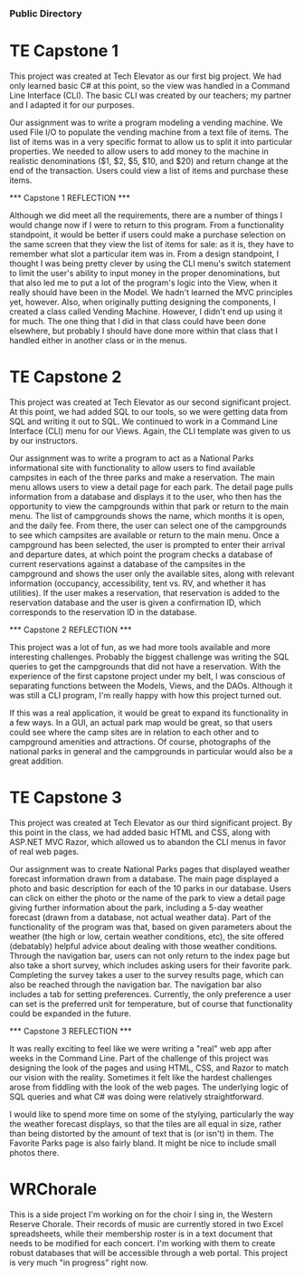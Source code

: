 ### Public Directory ###

# TE Capstone 1

This project was created at Tech Elevator as our first big project. We had only learned basic C# at this point, so the view was handled in a Command Line Interface (CLI). The basic CLI was created by our teachers; my partner and I adapted it for our purposes. 

Our assignment was to write a program modeling a vending machine. We used File I/O to populate the vending machine from a text file of items. The list of items was in a very specific format to allow us to split it into particular properties. We needed to allow users to add money to the machine in realistic denominations ($1, $2, $5, $10, and $20) and return change at the end of the transaction. Users could view a list of items and purchase these items.

*** Capstone 1 REFLECTION ***

Although we did meet all the requirements, there are a number of things I would change now if I were to return to this program. From a functionality standpoint, it would be better if users could make a purchase selection on the same screen that they view the list of items for sale: as it is, they have to remember what slot a particular item was in. From a design standpoint, I thought I was being pretty clever by using the CLI menu's switch statement to limit the user's ability to input money in the proper denominations, but that also led me to put a lot of the program's logic into the View, when it really should have been in the Model. We hadn't learned the MVC principles yet, however. 
Also, when originally putting designing the components, I created a class called Vending Machine. However, I didn't end up using it for much. The one thing that I did in that class could have been done elsewhere, but probably I should have done more within that class that I handled either in another class or in the menus. 

# TE Capstone 2

This project was created at Tech Elevator as our second significant project. At this point, we had added SQL to our tools, so we were getting data from SQL and writing it out to SQL. We continued to work in a Command Line Interface (CLI) menu for our Views. Again, the CLI template was given to us by our instructors.

Our assignment was to write a program to act as a National Parks informational site with functionality to allow users to find available campsites in each of the three parks and make a reservation. The main menu allows users to view a detail page for each park. The detail page pulls information from a database and displays it to the user, who then has the opportunity to view the campgrounds within that park or return to the main menu. The list of campgrounds shows the name, which months it is open, and the daily fee. From there, the user can select one of the campgrounds to see which campsites are available or return to the main menu. Once a campground has been selected, the user is prompted to enter their arrival and departure dates, at which point the program checks a database of current reservations against a database of the campsites in the campground and shows the user only the available sites, along with relevant information (occupancy, accessibility, tent vs. RV, and whether it has utilities). If the user makes a reservation, that reservation is added to the reservation database and the user is given a confirmation ID, which corresponds to the reservation ID in the database.

*** Capstone 2 REFLECTION *** 

This project was a lot of fun, as we had more tools available and more interesting challenges. Probably the biggest challenge was writing the SQL queries to get the campgrounds that did not have a reservation. With the experience of the first capstone project under my belt, I was conscious of separating functions between the Models, Views, and the DAOs. Although it was still a CLI program, I'm really happy with how this project turned out. 

If this was a real application, it would be great to expand its functionality in a few ways. In a GUI, an actual park map would be great, so that users could see where the camp sites are in relation to each other and to campground amenities and attractions. Of course, photographs of the national parks in general and the campgrounds in particular would also be a great addition. 

# TE Capstone 3

This project was created at Tech Elevator as our third significant project. By this point in the class, we had added basic HTML and CSS, along with ASP.NET MVC Razor, which allowed us to abandon the CLI menus in favor of real web pages. 

Our assignment was to create National Parks pages that displayed weather forecast information drawn from a database. The main page displayed a photo and basic description for each of the 10 parks in our database. Users can click on either the photo or the name of the park to view a detail page giving further information about the park, including a 5-day weather forecast (drawn from a database, not actual weather data). Part of the functionality of the program was that, based on given parameters about the weather (the high or low, certain weather conditions, etc), the site offered (debatably) helpful advice about dealing with those weather conditions. Through the navigation bar, users can not only return to the index page but also take a short survey, which includes asking users for their favorite park. Completing the survey takes a user to the survey results page, which can also be reached through the navigation bar. The navigation bar also includes a tab for setting preferences. Currently, the only preference a user can set is the preferred unit for temperature, but of course that functionality could be expanded in the future. 

*** Capstone 3 REFLECTION ***

It was really exciting to feel like we were writing a "real" web app after weeks in the Command Line. Part of the challenge of this project was designing the look of the pages and using HTML, CSS, and Razor to match our vision with the reality. Sometimes it felt like the hardest challenges arose from fiddling with the look of the web pages. The underlying logic of SQL queries and what C# was doing were relatively straightforward. 

I would like to spend more time on some of the stylying, particularly the way the weather forecast displays, so that the tiles are all equal in size, rather than being distorted by the amount of text that is (or isn't) in them. The Favorite Parks page is also fairly bland. It might be nice to include small photos there. 

# WRChorale 

This is a side project I'm working on for the choir I sing in, the Western Reserve Chorale. Their records of music are currently stored in two Excel spreadsheets, while their membership roster is in a text document that needs to be modified for each concert. I'm working with them to create robust databases that will be accessible through a web portal. This project is very much "in progress" right now. 